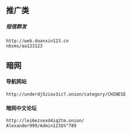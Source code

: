 ## 推广类 
##### 短信群发
    http://web.duanxin123.cn 
    nbsms/aa123123 


## 暗网 
#### 导航网站 
    http://underdj5ziov3ic7.onion/category/CHINESE
#### 暗网中文论坛
    http://lei6ezsexd4iq2tm.onion/
    Alexander999/Admin123$%^789
    
